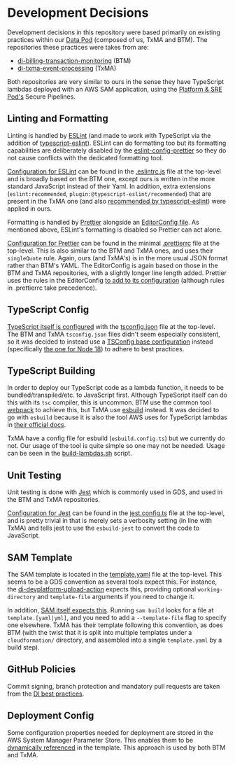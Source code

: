# Development Decisions

Development decisions in this repository were based primarily on existing practices within our [Data Pod](https://govukverify.atlassian.net/wiki/spaces/DID/pages/3453387679/Data+Pod+Teams)
(composed of us, TxMA and BTM). The repositories these practices were takes from are:

* [di-billing-transaction-monitoring](https://github.com/alphagov/di-billing-transaction-monitoring) (BTM)
* [di-txma-event-processing](https://github.com/alphagov/di-txma-event-processing) (TxMA)

Both repositories are very similar to ours in the sense they have TypeScript lambdas deployed with an AWS SAM application,
using the [Platform & SRE Pod's](https://govukverify.atlassian.net/wiki/spaces/PLAT/overview) Secure Pipelines.

## Linting and Formatting

Linting is handled by [ESLint](https://eslint.org) (and made to work with TypeScript via the addition of [typescript-eslint](https://typescript-eslint.io)).
ESLint can do formatting too but its formatting capabilities are deliberately disabled by the [eslint-config-prettier](https://github.com/prettier/eslint-config-prettier)
so they do not cause conflicts with the dedicated formatting tool.

[Configuration for ESLint](https://eslint.org/docs/latest/use/configure/configuration-files) can be found in the [.eslintrc.js](../.eslintrc.js) file at the top-level and is broadly based on the BTM one, except ours is written in the more standard JavaScript instead of their Yaml.
In addition, extra extensions (`eslint:recommended`, `plugin:@typescript-eslint/recommended`)
that are present in the TxMA one (and also [recommended by typescript-eslint](https://typescript-eslint.io/getting-started)) were applied in ours.

Formatting is handled by [Prettier](https://prettier.io) alongside an [EditorConfig file](https://editorconfig.org). As mentioned above, ESLint's formatting is disabled so Prettier can act alone.

[Configuration for Prettier](https://prettier.io/docs/en/configuration.html) can be found in the minimal [.prettierrc](../.prettierrc) file at the top-level.
This is also similar to the BTM and TxMA ones, and uses their `singleQuote` rule. Again, ours (and TxMA's) is in the more usual JSON format rather than BTM's YAML.
The EditorConfig is again based on those in the BTM and TxMA repositories, with a slightly longer line length added.
Prettier uses the rules in the EditorConfig [to add to its configuration](https://prettier.io/docs/en/configuration.html#editorconfig) (although rules in .prettierrc take precedence).

## TypeScript Config

[TypeScript itself is configured](https://www.typescriptlang.org/docs/handbook/tsconfig-json.html) with the [tsconfig.json](../tsconfig.json) file at the top-level.
The BTM and TxMA `tsconfig.json` files didn't seem especially consistent, so it was decided to instead use a [TSConfig base configuration](https://www.typescriptlang.org/docs/handbook/tsconfig-json.html#tsconfig-bases)
instead (specifically [the one for Node 18](https://www.npmjs.com/package/@tsconfig/node18)) to adhere to best practices. 

## TypeScript Building

In order to deploy our TypeScript code as a lambda function, it needs to be bundled/transpiled/etc. to JavaScript first.
Although TypeScript itself can do this with its `tsc` compiler, this is uncommon. BTM use the common tool [webpack](https://webpack.js.org) to achieve this, but TxMA use [esbuild](https://esbuild.github.io) instead.
It was decided to go with `esbuild` because it is also the tool AWS uses for TypeScript lambdas in [their official docs](https://docs.aws.amazon.com/lambda/latest/dg/typescript-package.html).

TxMA have a config file for esbuild (`esbuild.config.ts`) but we currently do not. Our usage of the tool is quite simple so one may not be needed.
Usage can be seen in the [build-lambdas.sh](../scripts/build-lambdas.sh) script.

## Unit Testing

Unit testing is done with [Jest](https://jestjs.io) which is commonly used in GDS, and used in the BTM and TxMA repositories.

[Configuration for Jest](https://jestjs.io/docs/configuration) can be found in the [jest.config.ts](../jest.config.js) file at the top-level,
and is pretty trivial in that is merely sets a verbosity setting (in line with TxMA) and tells jest to use the `esbuild-jest` to convert the code to JavaScript.

## SAM Template

The SAM template is located in the [template.yaml](../template.yaml) file at the top-level. This seems to be a GDS convention as several tools expect this.
For instance, the [di-devplatform-upload-action](https://github.com/alphagov/di-devplatform-upload-action) expects this, providing optional `working-directory` and `template-file` arguments if you need to change it.

In addition, [SAM itself expects this](https://docs.aws.amazon.com/serverless-application-model/latest/developerguide/sam-cli-command-reference-sam-build.html).
Running `sam build` looks for a file at `template.[yaml|yml]`, and you need to add a `--template-file` flag to specify one elsewhere.
TxMA has their template following this convention, as does BTM (with the twist that it is split into multiple templates under a `cloudformation/` directory,
and assembled into a single `template.yaml` by a build step).

## GitHub Policies

Commit signing, branch protection and mandatory pull requests are taken from the [DI best practices](https://di-team-manual.london.cloudapps.digital/github-policies/#github-policies).

## Deployment Config

Some configuration properties needed for deployment are stored in the AWS System Manager Parameter Store.
This enables them to be [dynamically referenced](https://docs.aws.amazon.com/AWSCloudFormation/latest/UserGuide/dynamic-references.html#dynamic-references-ssm) in the template.
This approach is used by both BTM and TxMA.
